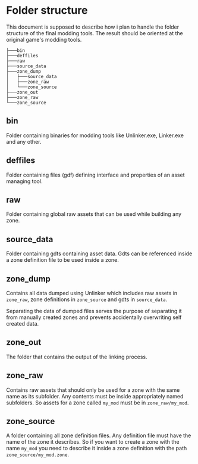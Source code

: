 # Folder structure

This document is supposed to describe how i plan to handle the folder structure of the final modding tools.
The result should be oriented at the original game's modding tools.

```
├───bin
├───deffiles
├───raw
├───source_data
├───zone_dump
│   ├───source_data
│   ├───zone_raw
│   └───zone_source
├───zone_out
├───zone_raw
└───zone_source
```

## bin

Folder containing binaries for modding tools like Unlinker.exe, Linker.exe and any other.

## deffiles

Folder containing files (gdf) defining interface and properties of an asset managing tool.

## raw

Folder containing global raw assets that can be used while building any zone.

## source_data

Folder containing gdts containing asset data.
Gdts can be referenced inside a zone definition file to be used inside a zone.

## zone_dump

Contains all data dumped using Unlinker which includes raw assets in `zone_raw`, zone definitions in `zone_source` and gdts in `source_data`.

Separating the data of dumped files serves the purpose of separating it from manually created zones and prevents accidentally overwriting self created data.

## zone_out

The folder that contains the output of the linking process.

## zone_raw

Contains raw assets that should only be used for a zone with the same name as its subfolder.
Any contents must be inside appropriately named subfolders.
So assets for a zone called `my_mod` must be in `zone_raw/my_mod`.

## zone_source

A folder containing all zone definition files.
Any definition file must have the name of the zone it describes.
So if you want to create a zone with the name `my_mod` you need to describe it inside a zone definition with the path `zone_source/my_mod.zone`.
